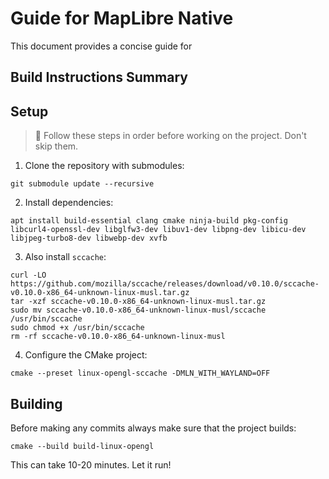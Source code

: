 # Guide for MapLibre Native

This document provides a concise guide for

## Build Instructions Summary

## Setup

> 🚨 Follow these steps in order before working on the project. Don't skip them.

1. Clone the repository with submodules:

```
git submodule update --recursive
```

2. Install dependencies:

```
apt install build-essential clang cmake ninja-build pkg-config libcurl4-openssl-dev libglfw3-dev libuv1-dev libpng-dev libicu-dev libjpeg-turbo8-dev libwebp-dev xvfb
```

3. Also install `sccache`:

```
curl -LO https://github.com/mozilla/sccache/releases/download/v0.10.0/sccache-v0.10.0-x86_64-unknown-linux-musl.tar.gz
tar -xzf sccache-v0.10.0-x86_64-unknown-linux-musl.tar.gz
sudo mv sccache-v0.10.0-x86_64-unknown-linux-musl/sccache /usr/bin/sccache
sudo chmod +x /usr/bin/sccache
rm -rf sccache-v0.10.0-x86_64-unknown-linux-musl
```

4. Configure the CMake project:

```
cmake --preset linux-opengl-sccache -DMLN_WITH_WAYLAND=OFF
```

## Building

Before making any commits always make sure that the project builds:

```
cmake --build build-linux-opengl
```

This can take 10-20 minutes. Let it run!
